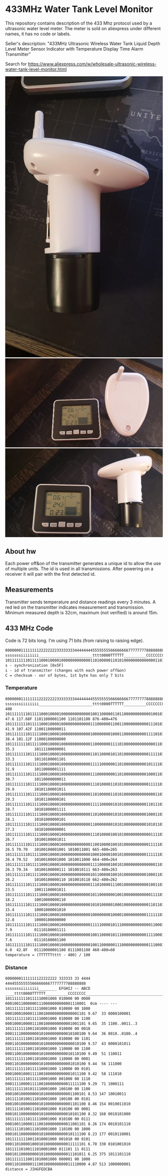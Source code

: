 # 433MHz Water Tank Level Monitor

This repository contains description of the 433 Mhz protocol used by a ultrasonic water level meter. The meter is sold on aliexpress under different names, it has no code or labels.

Seller's description: "433MHz Ultrasonic Wireless Water Tank Liquid Depth Level Meter Sensor Indicator with Temperature Display Time Alarm Transmitter"

Search for https://www.aliexpress.com/w/wholesale-ultrasonic-wireless-water-tank-level-monitor.html

![ultrasonic_monitor_1](https://raw.githubusercontent.com/phillcz/ultrasonic_water_level_monitor/master/img/ultrasonic_monitor_1.jpg)
![ultrasonic_monitor_2](https://raw.githubusercontent.com/phillcz/ultrasonic_water_level_monitor/master/img/ultrasonic_monitor_2.jpg)
![ultrasonic_monitor_3](https://raw.githubusercontent.com/phillcz/ultrasonic_water_level_monitor/master/img/ultrasonic_monitor_3.jpg)


## About hw
Each power off&on of the transmitter generates a unique id to allow the use of multiple units. The id is used in all transmissions.
After powering on a receiver it will pair with the first detected id.

## Measurements
Transmitter sends temperature and distance readings every 3 minutes. A red led on the transmitter indicates measurement and transmission.
Minimum measured depth is 32cm, maximum (not verified) is around 15m.

## 433 MHz Code
Code is 72 bits long. I'm using 71 bits (from raising to raising edge).

```
00000001111111122222222333333334444444455555555666666667777777788888888
sssssssiiiiiiii________________________tttt0000TTTTTT__________CCCCCCCC
10111111110111110001000010000000000000110100000110101000000000000001101
s - synchronization [0x5F]
i - id of transmitter (changes with each power off&on)
C = checksum - xor of bytes, 1st byte has only 7 bits
```

### Temperature
```
00000001111111122222222333333334444444455555555666666667777777788888888
sssssssiiiiiiii________________________tttt0000TTTTTT__________CCCCCCCC______________TTTTTT____tttt_TTTTTTtttt_dec-400
10111111110111110001000010000000000000100110000011011000000000000100101 47.6 117.68F 11011000001100 1101101100 876-400=476
10111111110111110001000010000000000000111000000110011000000000001110101 41.9 107.42F 11001100000011
10111111110111110001000010000000000000100000000100011000000000011110101 38.4 101.12F 11000100000000
10111111110111110001000010000000000000110000000111101000000000000001101 35.3         10111100000001
10111111110111110001000010000000000000110110000101101000000000001111101 33.3         10110100001101
10111111110111110001000010000000000000111110000001101000000000010111101 31.9         10110000001111
10111111110111110001000010000000000000111000000001101000000000010001101 30.7         10110000000011
10111111110111110001000010000000000000111010000110101000000000001111101 29.9         10101100001011
10111111110111110001000010000000000000110100000110101000000000000001101 29.3         10101100000101
10111111110111110001000010000000000000111110000010101000000000011011101 28.7         10101000001111
10111111110111110001000010000000000000110100000010101000000000010001101 28.1         10101000000101
10111111110111110001000010000000000000110000000010101000000000010101101 27.3         10101000000001
10111111110111110001000010000000000000111010000100101000000000000111101 26.7         10100100001011
10111111110111110001000010000000000000110010000100101000000000001111101 26.5 79.70   10100100001001 1010011001 665-400=265
10111111110111110001000010000000000000100010000100101000000000011111101 26.4 79.52   10100100001000 1010011000 664-400=264
10111111110111110001000010000000000000111100000100101000000000000001101 26.3 79.34   10100100000111 1010010111 663-400=263
10111111110111110001000010000000000000101100000100101000000000010001101 26.2         10100100000110 1010010110 662-400=262
10111111110111110001000010000000000000111010000111001000000000001001101 23.5         10011100001011
10111111110111110001000010000000000000101100000001001000000000000111101 18.2         10010000000110
10111111110111110001000010000000000000101010000010001000000000001101101 15.4         10001000001010
10111111110111110001000010000000000000100000000100001000000000011111101 12.8         10000100000000
10111111110111110001000010000000000000111110000101110000000000000110001 7.9          01110100001111
10111111110111110001000010000000000000100110000101110000000000011110001 7.6          01110100001100
10111111110111110001000010000000000000100110000001110000000000001110001 6.0  42.8F   01110000001100 0111001100 460-400=60
temperature = (TTTTTTtttt - 400) / 100
```

### Distance

```
00000001111111122222222 333333 33 4444 444455555555666666667777777788888888
sssssssiiiiiiii________ EFGHIJ -- ABCD ____tttt0000TTTTTT__________CCCCCCCC____________________________________
10111111110111110001000 010000 00 0000 000100110000001110000000000001110001  0cm ---- ---
10111111110111110001000 010000 00 1000 000100010000111001000000000000001101 9.67  33 0000100001
10111111110111110001000 010000 00 1100 000100010000111001000000000001001101 9.65  35 1100..0011..3
10111111110011010001000 010000 00 0010 000111100000000101000000000010100100 9.64  36 0010..0100..4
10111111110011010001000 010000 00 1101 000110100000000101000000000000010100 9.57  43 0000101011
10111111110011010001000 110000 00 1100 000110010000000101000000000010110100 9.49  51 110011
10111111110011010001000 110000 00 0001 000110100000000101000000000001010100 9.44  56 111000
10111111110111110001000 110000 00 0101 000100010001111001000000000001011100 9.42  58 111010
10111111110111110001000 001000 00 1110 000111100001111001000000000011111100 9.29  71 1000111
10111111101011110001000 100100 00 1100 000100100000000101000000000001100101 8.53 147 10010011
10111110100111010001000 100100 00 0101 000100100000000101000000000001101100 8.46 154 0010011010
10111110100111010001000 010100 00 0001 000101100000000101000000000010101100 8.32 168 0010101000
10111111110111110001000 010100 00 0111 000100110000111001000000000011001101 8.26 174 0010101110
10111110100111010001000 110100 00 1000 000101100000000101000000000010111100 8.23 177 0010110001
10111111110011010001000 001010 00 0101 000110100001000101000000000011111101 6.70 330 0101001010
10111110100111010001000 011101 11 0111 000101100000000101000000000011101011 6.25 375 1011101110
10111111110011010001000 000001 00 1000 000110100000111001000000000011110000 4.87 513 1000000001
distance = JIHGFEDCBA
```
